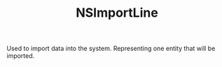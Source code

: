 ﻿---
uid: crmscript_ref_NSImportLine
title: NSImportLine
intellisense: Void.NSImportLine
keywords: NSImportLine
so.topic: reference
---

Used to import data into the system. Representing one entity that will be imported.
